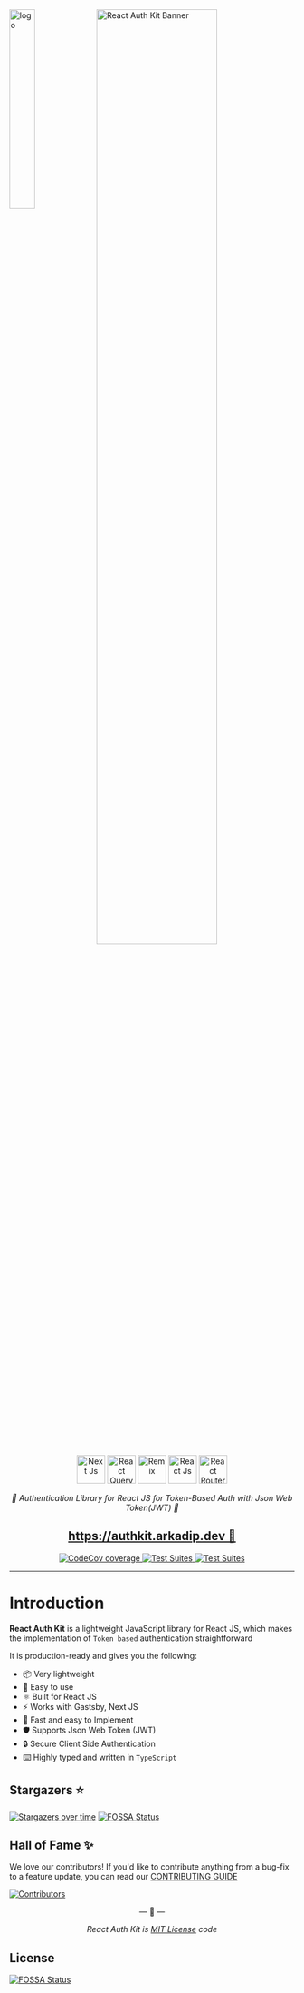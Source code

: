 <img width="30%" src="./docs/img/logo.png" align="left" alt="logo"/>
<img width="65%" src="./docs/img/banner.svg" alt="React Auth Kit Banner" />

<p align="center">
    <img height="50px" src="./docs/img/nextdotjs.svg" alt="Next Js">
    <img height="50px" src="./docs/img/reactquery.svg" alt="React Query">
    <img height="50px" src="./docs/img/remix.svg" alt="Remix">
    <img height="50px" src="./docs/img/react.svg" alt="React Js">
    <img height="50px" src="./docs/img/reactrouter.svg" alt="React Router">
</p>

<p align="center">
    <em>🔑 Authentication Library for React JS for Token-Based Auth with Json Web Token(JWT) 🔑</em>
</p>

<h2 align="center">
<a href="https://authkit.arkadip.dev">
    https://authkit.arkadip.dev 🚀
</a>
</h2>

<p align="center">

<a href="https://codecov.io/gh/react-auth-kit/react-auth-kit">
  <img src="https://codecov.io/gh/react-auth-kit/react-auth-kit/branch/master/graph/badge.svg?token=H188T7PXLL" alt="CodeCov coverage"/>
</a>
<a href="https://www.npmjs.com/package/react-auth-kit">
    <img src="https://img.shields.io/npm/v/react-auth-kit.svg?logo=npm" alt="Test Suites">
</a>
<a href="https://bundlephobia.com/result?p=react-auth-kit">
    <img src="https://img.shields.io/bundlephobia/minzip/react-auth-kit?style=flat-square" alt="Test Suites">
</a>
</p>

---

# Introduction

**React Auth Kit** is a lightweight JavaScript library for React JS, which makes the implementation of `Token based`
authentication straightforward

It is production-ready and gives you the following:

* 📦 Very lightweight
* 🔧 Easy to use
* ⚛️ Built for React JS
* ⚡ Works with Gastsby, Next JS
* 🚀 Fast and easy to Implement
* 🛡️ Supports Json Web Token (JWT)
* 🔒 Secure Client Side Authentication
* ⌨️ Highly typed and written in `TypeScript`

## Stargazers ⭐

[![Stargazers over time](https://starchart.cc/react-auth-kit/react-auth-kit.svg?variant=adaptive)](https://starchart.cc/react-auth-kit/react-auth-kit)
[![FOSSA Status](https://app.fossa.com/api/projects/git%2Bgithub.com%2Freact-auth-kit%2Freact-auth-kit.svg?type=shield)](https://app.fossa.com/projects/git%2Bgithub.com%2Freact-auth-kit%2Freact-auth-kit?ref=badge_shield)


## Hall of Fame ✨

We love our contributors! If you'd like to contribute anything from a bug-fix to a feature update, you can read our [CONTRIBUTING GUIDE](https://github.com/react-auth-kit/react-auth-kit/blob/master/CONTRIBUTING.md)

[![Contributors](https://contrib.rocks/image?repo=react-auth-kit/react-auth-kit)](https://github.com/react-auth-kit/react-auth-kit/graphs/contributors)

<p align="center">&mdash; 🔑  &mdash;</p>
<p align="center"><i>React Auth Kit is <a href="https://github.com/react-auth-kit/react-auth-kit/blob/master/LICENSE">MIT License</a> code</i></p>


## License
[![FOSSA Status](https://app.fossa.com/api/projects/git%2Bgithub.com%2Freact-auth-kit%2Freact-auth-kit.svg?type=large)](https://app.fossa.com/projects/git%2Bgithub.com%2Freact-auth-kit%2Freact-auth-kit?ref=badge_large)
